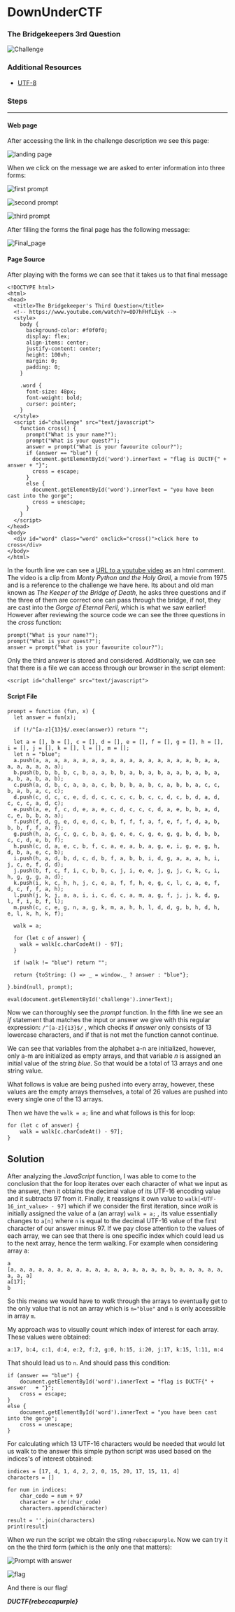 # DownUnderCTF

### The Bridgekeepers 3rd Question		

![Challenge](images/challenge.png)

### Additional Resources

- [UTF-8](https://asecuritysite.com/coding/asc2)

### Steps
---
#### Web page

After accessing the link in the challenge description we see this page:

![landing page](images/initial_page.png)

When we click on the message we are asked to enter information into three forms:

![first prompt](images/prompt1.png)

![second prompt](images/prompt2.png)

![third prompt](images/prompt3.png)

After filling the forms the final page has the following message:

![Final_page](images/final_page.png)

#### Page Source

After playing with the forms we can see that it takes us to that final message
```
<!DOCTYPE html>
<html>
<head>
  <title>The Bridgekeeper's Third Question</title>
  <!-- https://www.youtube.com/watch?v=0D7hFHfLEyk -->
  <style>
    body {
      background-color: #f0f0f0;
      display: flex;
      align-items: center;
      justify-content: center;
      height: 100vh;
      margin: 0;
      padding: 0;
    }
    
    .word {
      font-size: 48px;
      font-weight: bold;
      cursor: pointer;
    }
  </style>
  <script id="challenge" src="text/javascript">
    function cross() {
      prompt("What is your name?");
      prompt("What is your quest?");
      answer = prompt("What is your favourite colour?");
      if (answer == "blue") {
        document.getElementById('word').innerText = "flag is DUCTF{" + answer + "}";
        cross = escape;
      }
      else {
        document.getElementById('word').innerText = "you have been cast into the gorge";
        cross = unescape;
      }
    }
  </script>
</head>
<body>
  <div id="word" class="word" onclick="cross()">click here to cross</div>
</body>
</html>
```

In the fourth line we can see a [URL to a youtube video](https://www.youtube.com/watch?v=0D7hFHfLEyk) as an html comment. The video is a clip from *Monty Python and the Holy Grail*, a movie from 1975 and is a reference to the challenge we have here. Its about and old man known as *The Keeper of the Bridge of Death*, he asks three questions and if the three of them are correct one can pass through the bridge, if not, they are cast into the *Gorge of Eternal Peril*, which is what we saw earlier! However after reviewing the source code we can see the three questions in the *cross* function:

```
prompt("What is your name?");
prompt("What is your quest?");
answer = prompt("What is your favourite colour?");
```
Only the third answer is stored and considered. Additionally, we can see that there is a file we can access through our browser in the script element:
```
<script id="challenge" src="text/javascript">
```

#### Script File

```
prompt = function (fun, x) {
  let answer = fun(x);
  
  if (!/^[a-z]{13}$/.exec(answer)) return "";

  let a = [], b = [], c = [], d = [], e = [], f = [], g = [], h = [], i = [], j = [], k = [], l = [], m = [];
  let n = "blue";
  a.push(a, a, a, a, a, a, a, a, a, a, a, a, a, a, a, a, a, b, a, a, a, a, a, a, a, a);
  b.push(b, b, b, b, c, b, a, a, b, b, a, b, a, b, a, a, b, a, b, a, a, b, a, b, a, b);
  c.push(a, d, b, c, a, a, a, c, b, b, b, a, b, c, a, b, b, a, c, c, b, a, b, a, c, c);
  d.push(c, d, c, c, e, d, d, c, c, c, c, b, c, c, d, c, b, d, a, d, c, c, c, a, d, c);
  e.push(a, e, f, c, d, e, a, e, c, d, c, c, c, d, a, e, b, b, a, d, c, e, b, b, a, a);
  f.push(f, d, g, e, d, e, d, c, b, f, f, f, a, f, e, f, f, d, a, b, b, b, f, f, a, f);
  g.push(h, a, c, c, g, c, b, a, g, e, e, c, g, e, g, g, b, d, b, b, c, c, d, e, b, f);
  h.push(c, d, a, e, c, b, f, c, a, e, a, b, a, g, e, i, g, e, g, h, d, b, a, e, c, b);
  i.push(h, a, d, b, d, c, d, b, f, a, b, b, i, d, g, a, a, a, h, i, j, c, e, f, d, d);
  j.push(b, f, c, f, i, c, b, b, c, j, i, e, e, j, g, j, c, k, c, i, h, g, g, g, a, d);
  k.push(i, k, c, h, h, j, c, e, a, f, f, h, e, g, c, l, c, a, e, f, d, c, f, f, a, h);
  l.push(j, k, j, a, a, i, i, c, d, c, a, m, a, g, f, j, j, k, d, g, l, f, i, b, f, l);
  m.push(c, c, e, g, n, a, g, k, m, a, h, h, l, d, d, g, b, h, d, h, e, l, k, h, k, f);

  walk = a;

  for (let c of answer) {
    walk = walk[c.charCodeAt() - 97];
  }

  if (walk != "blue") return "";

  return {toString: () => _ = window._ ? answer : "blue"};

}.bind(null, prompt);

eval(document.getElementById('challenge').innerText);
```

Now we can thoroughly see the *prompt* function. In the fifth line we see an *if* statement that matches the input or answer we give with this regular expression: `/^[a-z]{13}$/` , which checks if *answer* only consists of 13 lowercase characters, and if that is not met the function cannot continue. 

We can see that variables from the alphabet a-n are initialized, however, only a-m are initialized as empty arrays, and that variable *n* is assigned an initial value of the string *blue*. So that would be a total of 13 arrays and one string value.

What follows is value are being pushed into every array, however, these values are the empty arrays themselves, a total of 26 values are pushed into every single one of the 13 arrays.

Then we have the `walk = a;` line and what follows is this for loop:
```
for (let c of answer) {
	walk = walk[c.charCodeAt() - 97];
}
```

## Solution

After analyzing the *JavaScript* function, I was able to come to the conclusion that the for loop iterates over each character of what we input as the answer, then it obtains the decimal value of its UTF-16 encoding value and it subtracts 97 from it. Finally, it reassigns it own value to `walk[<UTF-16_int_value> - 97]` which if we consider the first iteration, since *walk* is initially assigned the value of a (an array) `walk = a;` , its value essentially changes to `a[n]` where `n` is equal to the decimal UTF-16 value of the first character of our answer minus 97. If we pay close attention to the values of each array, we can see that there is one specific index which could lead us to the next array, hence the term walking. For example when considering array a:

```  
a
[a, a, a, a, a, a, a, a, a, a, a, a, a, a, a, a, a, b, a, a, a, a, a, a, a, a]
a[17];
b
```

So this means we would have to *walk* through the arrays to eventually get to the only value that is not an array which is `n="blue"` and `n` is only accessible in array `m`. 

My approach was to visually count which index of interest for each array. These values were obtained:

```
a:17, b:4, c:1, d:4, e:2, f:2, g:0, h:15, i:20, j:17, k:15, l:11, m:4
```

That should lead us to `n`. And should pass this condition:

```
if (answer == "blue") {
	document.getElementById('word').innerText = "flag is DUCTF{" + answer 	+ "}";
	cross = escape;
}
else {
	document.getElementById('word').innerText = "you have been cast into the gorge";
	cross = unescape;
}
```

For calculating which 13 UTF-16 characters would be needed that would let us walk to the answer this simple python script was used based on the indices's of interest obtained:
```
indices = [17, 4, 1, 4, 2, 2, 0, 15, 20, 17, 15, 11, 4]
characters = []

for num in indices:
    char_code = num + 97
    character = chr(char_code)
    characters.append(character)

result = ''.join(characters)
print(result)
```
When we run the script we obtain the sting `rebeccapurple`. Now we can try it on the the third form (which is the only one that matters):

![Prompt with answer](images/prompt_with_answer.png)

![flag](images/flag.png)

And there is our flag!

***DUCTF{rebeccapurple}***
